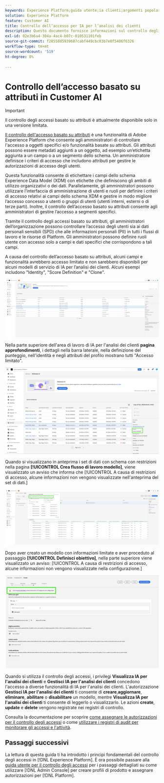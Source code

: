```yaml
---
keywords: Experience Platform;guida utente;ia clienti;argomenti popolari;controlli di accesso;creare un modello;
solution: Experience Platform
feature: Customer AI
title: Controllo dell’accesso per IA per l’analisi dei clienti
description: Questo documento fornisce informazioni sul controllo degli accessi basato su attributi per IA per l’analisi dei clienti.
exl-id: 02e3b6a4-304a-4ac4-b07c-010531101feb
source-git-commit: f28558d5939607cabf449cbc03b7e0f5406f6326
workflow-type: tm+mt
source-wordcount: '519'
ht-degree: 0%

---
```


# Controllo dell’accesso basato su attributi in Customer AI

>[!IMPORTANT]
>
>Il controllo degli accessi basato su attributi è attualmente disponibile solo in una versione limitata.

[Il controllo dell&#39;accesso basato su attributi](../../../access-control/abac/overview.md) è una funzionalità di Adobe Experience Platform che consente agli amministratori di controllare l&#39;accesso a oggetti specifici e/o funzionalità basate su attributi. Gli attributi possono essere metadati aggiunti a un oggetto, ad esempio un’etichetta aggiunta a un campo o a un segmento dello schema. Un amministratore definisce i criteri di accesso che includono attributi per gestire le autorizzazioni di accesso degli utenti.

Questa funzionalità consente di etichettare i campi dello schema Experience Data Model (XDM) con etichette che definiscono gli ambiti di utilizzo organizzativi o dei dati. Parallelamente, gli amministratori possono utilizzare l’interfaccia di amministrazione di utenti e ruoli per definire i criteri di accesso relativi ai campi dello schema XDM e gestire in modo migliore l’accesso concesso a utenti o gruppi di utenti (utenti interni, esterni o di terze parti). Inoltre, il controllo dell’accesso basato su attributi consente agli amministratori di gestire l’accesso a segmenti specifici.

Tramite il controllo degli accessi basato su attributi, gli amministratori dell’organizzazione possono controllare l’accesso degli utenti sia ai dati personali sensibili (SPD) che alle informazioni personali (PII) in tutti i flussi di lavoro e le risorse di Platform. Gli amministratori possono definire ruoli utente con accesso solo a campi e dati specifici che corrispondono a tali campi.

A causa del controllo dell’accesso basato su attributi, alcuni campi e funzionalità avrebbero accesso limitato e non sarebbero disponibili per alcuni modelli di servizio di IA per l’analisi dei clienti. Alcuni esempi includono &quot;Identity&quot;, &quot;Score Definition&quot; e &quot;Clone&quot;.

![Area di lavoro di IA per l&#39;analisi dei clienti con i campi limitati dei risultati del modello di servizio evidenziati.](../images/user-guide/unavailable-functionalities.png)

Nella parte superiore dell&#39;area di lavoro di IA per l&#39;analisi dei clienti **pagina approfondimenti**, i dettagli nella barra laterale, nella definizione del punteggio, nell&#39;identità e negli attributi del profilo mostrano tutti &quot;Accesso limitato&quot;.

![Area di lavoro di IA per l&#39;analisi dei clienti con i campi con restrizioni dello schema evidenziati.](../images/user-guide/access-restricted.png)

Quando si visualizzano in anteprima i set di dati con schema con restrizioni nella pagina **[!UICONTROL Crea flusso di lavoro modello]**, viene visualizzato un avviso che informa che [!UICONTROL A causa di restrizioni di accesso, alcune informazioni non vengono visualizzate nell&#39;anteprima del set di dati.]

![Area di lavoro di IA per l&#39;analisi dei clienti con i campi con restrizioni dei set di dati di anteprima ed evidenziati i risultati dello schema con restrizioni.](../images/user-guide/restricted-dataset-preview-save-and-exit-cai.png)

Dopo aver creato un modello con informazioni limitate e aver proceduto al passaggio **[!UICONTROL Definisci obiettivo]**, nella parte superiore viene visualizzato un avviso: [!UICONTROL A causa di restrizioni di accesso, alcune informazioni non vengono visualizzate nella configurazione.]

![Area di lavoro di IA per l&#39;analisi dei clienti con i campi limitati dei risultati del modello di servizio evidenziati.](../images/user-guide/information-not-displayed-save-and-exit.png)

Quando si utilizza il controllo degli accessi, i privilegi **Visualizza IA per l&#39;analisi dei clienti** e **Gestisci IA per l&#39;analisi dei clienti** concedono l&#39;accesso a diverse funzionalità di IA per l&#39;analisi dei clienti. L&#39;autorizzazione **Gestisci IA per l&#39;analisi dei clienti** ti consente di **creare**,**aggiornare**, **eliminare**, **abilitare** o **disabilitare** un modello, mentre **Visualizza IA per l&#39;analisi dei clienti** ti consente di leggerlo o visualizzarlo. Le azioni **create**, **update** e **delete** vengono registrate nei registri di controllo.

Consulta la documentazione per scoprire [come assegnare le autorizzazioni per il controllo degli accessi](../../../access-control/home.md) o come [utilizzare i registri di audit per monitorare gli accessi e l&#39;attività](../../../landing/governance-privacy-security/audit-logs/overview.md).

## Passaggi successivi

La lettura di questa guida ti ha introdotto i principi fondamentali del controllo degli accessi in [!DNL Experience Platform]. È ora possibile passare alla [guida utente per il controllo degli accessi](../overview.md) per i passaggi dettagliati su come utilizzare [!DNL Admin Console] per creare profili di prodotto e assegnare autorizzazioni per [!DNL Platform].
